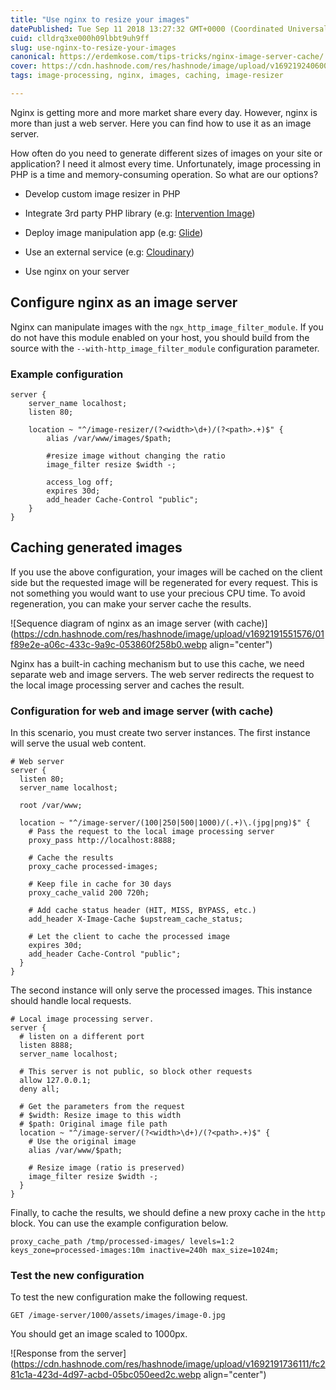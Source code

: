 ```yaml
---
title: "Use nginx to resize your images"
datePublished: Tue Sep 11 2018 13:27:32 GMT+0000 (Coordinated Universal Time)
cuid: clldrq3xe000h09lbbt9uh9ff
slug: use-nginx-to-resize-your-images
canonical: https://erdemkose.com/tips-tricks/nginx-image-server-cache/
cover: https://cdn.hashnode.com/res/hashnode/image/upload/v1692192406008/21a62512-057c-4dfb-aae3-f307a5e73bcf.webp
tags: image-processing, nginx, images, caching, image-resizer

---
```


Nginx is getting more and more market share every day. However, nginx is more than just a web server. Here you can find how to use it as an image server.

How often do you need to generate different sizes of images on your site or application? I need it almost every time. Unfortunately, image processing in PHP is a time and memory-consuming operation. So what are our options?

* Develop custom image resizer in PHP
    
* Integrate 3rd party PHP library (e.g: [Intervention Image](http://image.intervention.io/))
    
* Deploy image manipulation app (e.g: [Glide](http://glide.thephpleague.com/))
    
* Use an external service (e.g: [Cloudinary](https://cloudinary.com/))
    
* Use nginx on your server
    

## Configure nginx as an image server

Nginx can manipulate images with the `ngx_http_image_filter_module`. If you do not have this module enabled on your host, you should build from the source with the `--with-http_image_filter_module` configuration parameter.

### Example configuration

```nginx
server {
    server_name localhost;
    listen 80;

    location ~ "^/image-resizer/(?<width>\d+)/(?<path>.+)$" {
        alias /var/www/images/$path;

        #resize image without changing the ratio
        image_filter resize $width -;

        access_log off;
        expires 30d;
        add_header Cache-Control "public";
    }
}
```

## Caching generated images

If you use the above configuration, your images will be cached on the client side but the requested image will be regenerated for every request. This is not something you would want to use your precious CPU time. To avoid regeneration, you can make your server cache the results.

![Sequence diagram of nginx as an image server (with cache)](https://cdn.hashnode.com/res/hashnode/image/upload/v1692191551576/01f89e2e-a06c-433c-9a9c-053860f258b0.webp align="center")

Nginx has a built-in caching mechanism but to use this cache, we need separate web and image servers. The web server redirects the request to the local image processing server and caches the result. 

### Configuration for web and image server (with cache)

In this scenario, you must create two server instances. The first instance will serve the usual web content.

```nginx
# Web server
server {
  listen 80;
  server_name localhost;

  root /var/www;

  location ~ "^/image-server/(100|250|500|1000)/(.+)\.(jpg|png)$" {
    # Pass the request to the local image processing server
    proxy_pass http://localhost:8888;

    # Cache the results
    proxy_cache processed-images;

    # Keep file in cache for 30 days
    proxy_cache_valid 200 720h;

    # Add cache status header (HIT, MISS, BYPASS, etc.)
    add_header X-Image-Cache $upstream_cache_status;

    # Let the client to cache the processed image
    expires 30d;
    add_header Cache-Control "public";
  }
}
```

The second instance will only serve the processed images. This instance should handle local requests.

```nginx
# Local image processing server.
server {
  # listen on a different port
  listen 8888;
  server_name localhost;

  # This server is not public, so block other requests
  allow 127.0.0.1;
  deny all;

  # Get the parameters from the request
  # $width: Resize image to this width
  # $path: Original image file path
  location ~ "^/image-server/(?<width>\d+)/(?<path>.+)$" {
    # Use the original image
    alias /var/www/$path;

    # Resize image (ratio is preserved)
    image_filter resize $width -;
  }
}
```

Finally, to cache the results, we should define a new proxy cache in the `http` block. You can use the example configuration below.

```nginx
proxy_cache_path /tmp/processed-images/ levels=1:2 keys_zone=processed-images:10m inactive=240h max_size=1024m;
```

### Test the new configuration

To test the new configuration make the following request.

`GET /image-server/1000/assets/images/image-0.jpg`

You should get an image scaled to 1000px.

![Response from the server](https://cdn.hashnode.com/res/hashnode/image/upload/v1692191736111/fc281c1a-423d-4d97-acbd-05bc050eed2c.webp align="center")